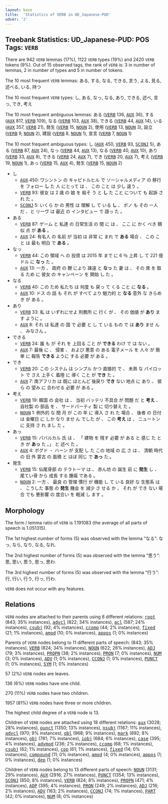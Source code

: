 ```yaml
---
layout: base
title:  'Statistics of VERB in UD_Japanese-PUD'
udver: '2'
---
```


## Treebank Statistics: UD_Japanese-PUD: POS Tags: `VERB`

There are 942 `VERB` lemmas (17%), 1122 `VERB` types (19%) and 2420 `VERB` tokens (9%).
Out of 15 observed tags, the rank of `VERB` is: 3 in number of lemmas, 2 in number of types and 5 in number of tokens.

The 10 most frequent `VERB` lemmas: ある, する, なる, できる, 言う, よる, 見る, 述べる, いる, 持つ

The 10 most frequent `VERB` types:  し, ある, なっ, なる, あり, できる, 述べ, 言っ, でき, 考え

The 10 most frequent ambiguous lemmas: ある (<tt><a href="ja_pud-pos-VERB.html">VERB</a></tt> 136, <tt><a href="ja_pud-pos-AUX.html">AUX</a></tt> 36), する (<tt><a href="ja_pud-pos-AUX.html">AUX</a></tt> 817, <tt><a href="ja_pud-pos-VERB.html">VERB</a></tt> 109), なる (<tt><a href="ja_pud-pos-VERB.html">VERB</a></tt> 103, <tt><a href="ja_pud-pos-AUX.html">AUX</a></tt> 38), できる (<tt><a href="ja_pud-pos-VERB.html">VERB</a></tt> 44, <tt><a href="ja_pud-pos-AUX.html">AUX</a></tt> 14), いる (<tt><a href="ja_pud-pos-AUX.html">AUX</a></tt> 357, <tt><a href="ja_pud-pos-VERB.html">VERB</a></tt> 21), 発生 (<tt><a href="ja_pud-pos-VERB.html">VERB</a></tt> 15, <tt><a href="ja_pud-pos-NOUN.html">NOUN</a></tt> 2), 使用 (<tt><a href="ja_pud-pos-VERB.html">VERB</a></tt> 13, <tt><a href="ja_pud-pos-NOUN.html">NOUN</a></tt> 3), 設立 (<tt><a href="ja_pud-pos-VERB.html">VERB</a></tt> 9, <tt><a href="ja_pud-pos-NOUN.html">NOUN</a></tt> 2), 建設 (<tt><a href="ja_pud-pos-VERB.html">VERB</a></tt> 8, <tt><a href="ja_pud-pos-NOUN.html">NOUN</a></tt> 1), 宣言 (<tt><a href="ja_pud-pos-VERB.html">VERB</a></tt> 7, <tt><a href="ja_pud-pos-NOUN.html">NOUN</a></tt> 1)

The 10 most frequent ambiguous types:  し (<tt><a href="ja_pud-pos-AUX.html">AUX</a></tt> 450, <tt><a href="ja_pud-pos-VERB.html">VERB</a></tt> 93, <tt><a href="ja_pud-pos-SCONJ.html">SCONJ</a></tt> 5), ある (<tt><a href="ja_pud-pos-VERB.html">VERB</a></tt> 87, <tt><a href="ja_pud-pos-AUX.html">AUX</a></tt> 24), なっ (<tt><a href="ja_pud-pos-VERB.html">VERB</a></tt> 44, <tt><a href="ja_pud-pos-AUX.html">AUX</a></tt> 13), なる (<tt><a href="ja_pud-pos-VERB.html">VERB</a></tt> 40, <tt><a href="ja_pud-pos-AUX.html">AUX</a></tt> 10), あり (<tt><a href="ja_pud-pos-VERB.html">VERB</a></tt> 33, <tt><a href="ja_pud-pos-AUX.html">AUX</a></tt> 8), できる (<tt><a href="ja_pud-pos-VERB.html">VERB</a></tt> 24, <tt><a href="ja_pud-pos-AUX.html">AUX</a></tt> 7), でき (<tt><a href="ja_pud-pos-VERB.html">VERB</a></tt> 20, <tt><a href="ja_pud-pos-AUX.html">AUX</a></tt> 7), 考え (<tt><a href="ja_pud-pos-VERB.html">VERB</a></tt> 19, <tt><a href="ja_pud-pos-NOUN.html">NOUN</a></tt> 1), あっ (<tt><a href="ja_pud-pos-VERB.html">VERB</a></tt> 15, <tt><a href="ja_pud-pos-AUX.html">AUX</a></tt> 4), 発生 (<tt><a href="ja_pud-pos-VERB.html">VERB</a></tt> 15, <tt><a href="ja_pud-pos-NOUN.html">NOUN</a></tt> 2)


* し
  * <tt><a href="ja_pud-pos-AUX.html">AUX</a></tt> 450: ワシントン の キャピトルヒル で ソーシャルメディア の 移行 を フォロー <b>し</b> た 人 にとって は 、 この こと は 少し 違う 。
  * <tt><a href="ja_pud-pos-VERB.html">VERB</a></tt> 93: 彼女 は 2 歳 の 娘 を 殺そ う と <b>し</b> た こと について も 起訴 さ れ た 。
  * <tt><a href="ja_pud-pos-SCONJ.html">SCONJ</a></tt> 5: いくら か の 男性 は 理解 し て いる <b>し</b> 、 ボノ も その 一人 だ 、と リーヴ は 最近 の インタビュー で 語っ た 。
* ある
  * <tt><a href="ja_pud-pos-VERB.html">VERB</a></tt> 87: ゲーム と 私達 の 日常生活 の 間 に は 、 ここ に かく べき 類似 点 が <b>ある</b> 。
  * <tt><a href="ja_pud-pos-AUX.html">AUX</a></tt> 24: 有名人 の 名前 が 当初 は 非常 に まれ で <b>ある</b> 場合 、 この こと は 最も 明白 で <b>ある</b> 。
* なっ
  * <tt><a href="ja_pud-pos-VERB.html">VERB</a></tt> 44: この 領域 へ の 投資 は 2015 年 まで に 6 ％ 上昇 し て 221 億 ドル に <b>なっ</b> た 。
  * <tt><a href="ja_pud-pos-AUX.html">AUX</a></tt> 13: 一方 、 政府 の 鞭 により 疎遠 と <b>なっ</b> た 妻 は 、 その 席 を 取る ため に 彼女 の キャンペーン を 開始 し た 。
* なる
  * <tt><a href="ja_pud-pos-VERB.html">VERB</a></tt> 40: この ため 私たち は 何度 も 戻っ て くる こと に <b>なる</b> 。
  * <tt><a href="ja_pud-pos-AUX.html">AUX</a></tt> 10: ドス の 話 も それ が すべて より 魅力的 と <b>なる</b> 意外 な きらめき が ある 。
* あり
  * <tt><a href="ja_pud-pos-VERB.html">VERB</a></tt> 33: 私 は いずれにせよ 刑務所 に 行く が 、 その 価値 が <b>あり</b> ます ように 。
  * <tt><a href="ja_pud-pos-AUX.html">AUX</a></tt> 8: それ は 私達 の 国 で 必要 と し て いる もの で は <b>あり</b> ませ ん 、 みなさん 。
* できる
  * <tt><a href="ja_pud-pos-VERB.html">VERB</a></tt> 24: 誰 も が それ を 上回る こと が <b>できる</b> わけ で は ない 。
  * <tt><a href="ja_pud-pos-AUX.html">AUX</a></tt> 7: 最後 に 、 侵害 、 および 悪意 の ある 電子メール を 人々 が 簡単 に 報告 <b>できる</b> ように する 必要 が ある 。
* でき
  * <tt><a href="ja_pud-pos-VERB.html">VERB</a></tt> 20: この システム は シンプル かつ 直接的 で 、 未熟 な パイロット で さえ 上手く 着陸 に 導く こと が <b>でき</b> た 。
  * <tt><a href="ja_pud-pos-AUX.html">AUX</a></tt> 7: 南アフリカ は 既に ほとんど 後戻り <b>でき</b> ない 地点 に あり 、 彼ら の 望み に 合わせる 必要 が ある 。
* 考え
  * <tt><a href="ja_pud-pos-VERB.html">VERB</a></tt> 19: 韓国 の 会社 は 、 当初 バッテリ 不具合 が 問題 だ と <b>考え</b> 、 自社製 の 部品 を 、 サードパーティ 製 に 切り替え た 。
  * <tt><a href="ja_pud-pos-NOUN.html">NOUN</a></tt> 1: 例外的 な 閏 月 が この 年 に 導入 さ れ た 場合 、 後者 の 日付 は 金曜日 に しか なり ませ ん でした が 、 この <b>考え</b> は 、 ニュートン に 支持 さ れ まし た 。
* あっ
  * <tt><a href="ja_pud-pos-VERB.html">VERB</a></tt> 15: パバルカル 氏 は 、 「 建物 を 残す 必要 が ある と 感じ た とき が <b>あっ</b> た 。」 と 述べ た 。
  * <tt><a href="ja_pud-pos-AUX.html">AUX</a></tt> 4: ボグド ・ ハーン が 支配 し た この 地域 の 広 さ は 、 清朝 時代 の 旧 外 蒙古 の 面積 と ほぼ 同じ で <b>あっ</b> た 。
* 発生
  * <tt><a href="ja_pud-pos-VERB.html">VERB</a></tt> 15: 仙尾骨部 の テラトーマ は 、 赤ん坊 の 誕生 前 に <b>発生</b> し 、 尾てい骨 から 成長 する 腫瘍 である 。
  * <tt><a href="ja_pud-pos-NOUN.html">NOUN</a></tt> 2: 一方 、 最良 の 管理 慣行 が 機能 し て いる 良好 な 生態系 は 、 こうした 事態 の <b>発生</b> 機会 を 減少 さ せる か 、 それ が でき ない 場合 でも 悪影響 の 度合い を 軽減 し ます 。

## Morphology

The form / lemma ratio of `VERB` is 1.191083 (the average of all parts of speech is 1.051315).

The 1st highest number of forms (5) was observed with the lemma “なる”: なっ, なら, なり, なる, なれ.

The 2nd highest number of forms (5) was observed with the lemma “思う”: 思, 思い, 思う, 思っ, 思わ.

The 3rd highest number of forms (5) was observed with the lemma “行う”: 行, 行い, 行う, 行っ, 行わ.

`VERB` does not occur with any features.


## Relations

`VERB` nodes are attached to their parents using 8 different relations: <tt><a href="ja_pud-dep-root.html">root</a></tt> (843; 35% instances), <tt><a href="ja_pud-dep-advcl.html">advcl</a></tt> (822; 34% instances), <tt><a href="ja_pud-dep-acl.html">acl</a></tt> (587; 24% instances), <tt><a href="ja_pud-dep-csubj.html">csubj</a></tt> (92; 4% instances), <tt><a href="ja_pud-dep-ccomp.html">ccomp</a></tt> (44; 2% instances), <tt><a href="ja_pud-dep-fixed.html">fixed</a></tt> (21; 1% instances), <tt><a href="ja_pud-dep-amod.html">amod</a></tt> (10; 0% instances), <tt><a href="ja_pud-dep-appos.html">appos</a></tt> (1; 0% instances)

Parents of `VERB` nodes belong to 11 different parts of speech:  (843; 35% instances), <tt><a href="ja_pud-pos-VERB.html">VERB</a></tt> (824; 34% instances), <tt><a href="ja_pud-pos-NOUN.html">NOUN</a></tt> (622; 26% instances), <tt><a href="ja_pud-pos-ADJ.html">ADJ</a></tt> (79; 3% instances), <tt><a href="ja_pud-pos-PROPN.html">PROPN</a></tt> (38; 2% instances), <tt><a href="ja_pud-pos-PRON.html">PRON</a></tt> (7; 0% instances), <tt><a href="ja_pud-pos-NUM.html">NUM</a></tt> (3; 0% instances), <tt><a href="ja_pud-pos-ADV.html">ADV</a></tt> (1; 0% instances), <tt><a href="ja_pud-pos-CCONJ.html">CCONJ</a></tt> (1; 0% instances), <tt><a href="ja_pud-pos-PUNCT.html">PUNCT</a></tt> (1; 0% instances), <tt><a href="ja_pud-pos-SYM.html">SYM</a></tt> (1; 0% instances)

57 (2%) `VERB` nodes are leaves.

136 (6%) `VERB` nodes have one child.

270 (11%) `VERB` nodes have two children.

1957 (81%) `VERB` nodes have three or more children.

The highest child degree of a `VERB` node is 13.

Children of `VERB` nodes are attached using 18 different relations: <tt><a href="ja_pud-dep-aux.html">aux</a></tt> (3028; 28% instances), <tt><a href="ja_pud-dep-punct.html">punct</a></tt> (1350; 13% instances), <tt><a href="ja_pud-dep-nsubj.html">nsubj</a></tt> (1167; 11% instances), <tt><a href="ja_pud-dep-advcl.html">advcl</a></tt> (970; 9% instances), <tt><a href="ja_pud-dep-obl.html">obl</a></tt> (968; 9% instances), <tt><a href="ja_pud-dep-mark.html">mark</a></tt> (892; 8% instances), <tt><a href="ja_pud-dep-obj.html">obj</a></tt> (781; 7% instances), <tt><a href="ja_pud-dep-iobj.html">iobj</a></tt> (684; 6% instances), <tt><a href="ja_pud-dep-case.html">case</a></tt> (395; 4% instances), <tt><a href="ja_pud-dep-advmod.html">advmod</a></tt> (236; 2% instances), <tt><a href="ja_pud-dep-ccomp.html">ccomp</a></tt> (68; 1% instances), <tt><a href="ja_pud-dep-csubj.html">csubj</a></tt> (62; 1% instances), <tt><a href="ja_pud-dep-cop.html">cop</a></tt> (61; 1% instances), <tt><a href="ja_pud-dep-fixed.html">fixed</a></tt> (14; 0% instances), <tt><a href="ja_pud-dep-compound.html">compound</a></tt> (11; 0% instances), <tt><a href="ja_pud-dep-amod.html">amod</a></tt> (4; 0% instances), <tt><a href="ja_pud-dep-appos.html">appos</a></tt> (1; 0% instances), <tt><a href="ja_pud-dep-dep.html">dep</a></tt> (1; 0% instances)

Children of `VERB` nodes belong to 13 different parts of speech: <tt><a href="ja_pud-pos-NOUN.html">NOUN</a></tt> (3131; 29% instances), <tt><a href="ja_pud-pos-AUX.html">AUX</a></tt> (2916; 27% instances), <tt><a href="ja_pud-pos-PUNCT.html">PUNCT</a></tt> (1354; 13% instances), <tt><a href="ja_pud-pos-SCONJ.html">SCONJ</a></tt> (850; 8% instances), <tt><a href="ja_pud-pos-VERB.html">VERB</a></tt> (824; 8% instances), <tt><a href="ja_pud-pos-PROPN.html">PROPN</a></tt> (471; 4% instances), <tt><a href="ja_pud-pos-ADP.html">ADP</a></tt> (395; 4% instances), <tt><a href="ja_pud-pos-PRON.html">PRON</a></tt> (249; 2% instances), <tt><a href="ja_pud-pos-ADJ.html">ADJ</a></tt> (216; 2% instances), <tt><a href="ja_pud-pos-ADV.html">ADV</a></tt> (163; 2% instances), <tt><a href="ja_pud-pos-CCONJ.html">CCONJ</a></tt> (74; 1% instances), <tt><a href="ja_pud-pos-PART.html">PART</a></tt> (42; 0% instances), <tt><a href="ja_pud-pos-NUM.html">NUM</a></tt> (8; 0% instances)

